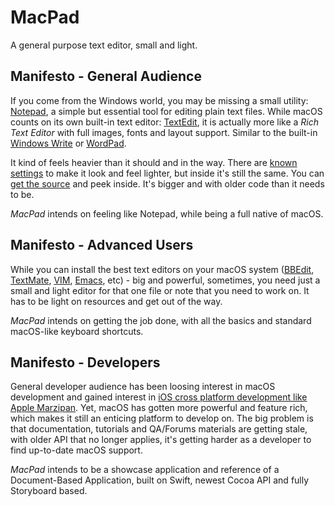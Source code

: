 # MacPad
A general purpose text editor, small and light.

## Manifesto - General Audience

If you come from the Windows world, you may be missing a small utility: [Notepad](https://en.wikipedia.org/wiki/Microsoft_Notepad), a simple but essential tool for editing plain text files. While macOS counts on its own built-in text editor: [TextEdit](https://support.apple.com/guide/textedit/welcome/mac), it is actually more like a *Rich Text Editor* with full images, fonts and layout support. Similar to the built-in [Windows Write](https://en.wikipedia.org/wiki/Microsoft_Write) or [WordPad](https://en.wikipedia.org/wiki/WordPad).

It kind of feels heavier than it should and in the way. There are [known settings](https://www.techjunkie.com/textedit-plain-text-mode/) to make it look and feel lighter, but inside it's still the same. You can [get the source](https://developer.apple.com/library/archive/samplecode/TextEdit/Introduction/Intro.html) and peek inside. It's bigger and with older code than it needs to be.

*MacPad* intends on feeling like Notepad, while being a full native of macOS.

## Manifesto - Advanced Users

While you can install the best text editors on your macOS system ([BBEdit](https://www.barebones.com/products/bbedit), [TextMate](https://macromates.com), [VIM](https://www.vim.org), [Emacs](http://www.gnu.org/software/emacs/), etc) - big and powerful, sometimes, you need just a small and light editor for that one file or note that you need to work on. It has to be light on resources and get out of the way.

*MacPad* intends on getting the job done, with all the basics and standard macOS-like keyboard shortcuts.

## Manifesto - Developers

General developer audience has been loosing interest in macOS development and gained interest in [iOS cross platform development like Apple Marzipan](https://techcrunch.com/2018/06/04/apple-is-bringing-the-best-of-ios-to-macos/). Yet, macOS has gotten more powerful and feature rich, which makes it still an enticing platform to develop on. The big problem is that documentation, tutorials and QA/Forums materials are getting stale, with older API that no longer applies, it's getting harder as a developer to find up-to-date macOS support.

*MacPad* intends to be a showcase application and reference of a Document-Based Application, built on Swift, newest Cocoa API and fully Storyboard based.
